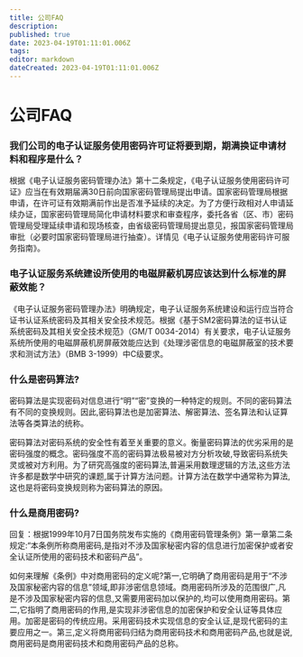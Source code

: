 ```yaml
---
title: 公司FAQ
description: 
published: true
date: 2023-04-19T01:11:01.006Z
tags: 
editor: markdown
dateCreated: 2023-04-19T01:11:01.006Z
---
```


# 公司FAQ

### 我们公司的电子认证服务使用密码许可证将要到期，期满换证申请材料和程序是什么？

根据《电子认证服务密码管理办法》第十二条规定，《电子认证服务使用密码许可证》应当在有效期届满30日前向国家密码管理局提出申请。国家密码管理局根据申请，在许可证有效期满前作出是否准予延续的决定。为了方便行政相对人申请延续办证，国家密码管理局简化申请材料要求和审查程序，委托各省（区、市）密码管理局受理延续申请和现场核查，由省级密码管理局提出意见，报国家密码管理局审批（必要时国家密码管理局进行抽查）。详情见《电子认证服务使用密码许可服务指南》。

### 电子认证服务系统建设所使用的电磁屏蔽机房应该达到什么标准的屏蔽效能？
《电子认证服务密码管理办法》明确规定，电子认证服务系统建设和运行应当符合证书认证系统密码及其相关安全技术规范。根据《基于SM2密码算法的证书认证系统密码及其相关安全技术规范》（GM/T 0034-2014）有关要求，电子认证服务系统所使用的电磁屏蔽机房屏蔽效能应达到《处理涉密信息的电磁屏蔽室的技术要求和测试方法》（BMB 3-1999）中C级要求。


### 什么是密码算法?

密码算法是实现密码对信息进行“明”“密”变换的一种特定的规则。不同的密码算法有不同的变换规则。因此,密码算法也是加密算法、解密算法、签名算法和认证算法等各类算法的统称。

密码算法对密码系统的安全性有着至关重要的意义。衡量密码算法的优劣采用的是密码强度的概念。密码强度不高的密码算法极易被对方分析攻破,导致密码系统失灵或被对方利用。为了研究高强度的密码算法,普遍采用数理逻辑的方法,这些方法许多都是数学中研究的课题,属于计算方法问题。计算方法在数学中通常称为算法,这也是将密码变换规则称为密码算法的原因。

### 什么是商用密码?

回复：根据1999年10月7日国务院发布实施的《商用密码管理条例》第一章第二条规定:“本条例所称商用密码,是指对不涉及国家秘密内容的信息进行加密保护或者安全认证所使用的密码技术和密码产品”。

如何来理解《条例》中对商用密码的定义呢?第一,它明确了商用密码是用于“不涉及国家秘密内容的信息”领域,即非涉密信息领域。商用密码所涉及的范围很广,凡是不涉及国家秘密内容的信息,又需要用密码加以保护的,均可以使用商用密码。第二,它指明了商用密码的作用,是实现非涉密信息的加密保护和安全认证等具体应用。加密是密码的传统应用。采用密码技术实现信息的安全认证,是现代密码的主要应用之一。第三,定义将商用密码归结为商用密码技术和商用密码产品,也就是说,商用密码是商用密码技术和商用密码产品的总称。